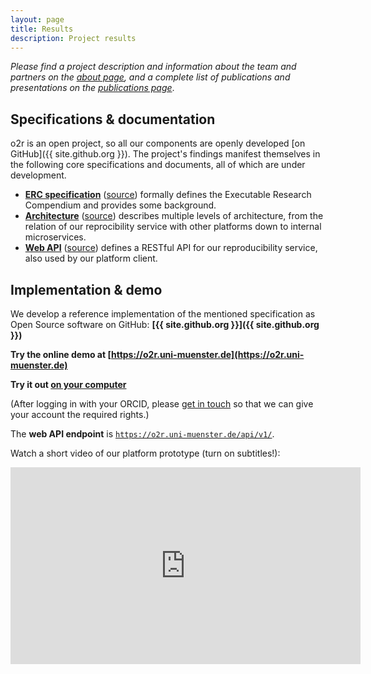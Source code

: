 ```yaml
---
layout: page
title: Results
description: Project results
---
```


_Please find a project description and information about the team and partners on the [about page](/about), and a complete list of publications and presentations on the [publications page](/publications)_.

## Specifications & documentation

o2r is an open project, so all our components are openly developed [on GitHub]({{ site.github.org }}). The project's findings manifest themselves in the following core specifications and documents, all of which are under development.

- **[ERC specification](http://o2r.info/erc-spec)** ([source](https://github.com/o2r-project/erc-spec)) formally defines the Executable Research Compendium and provides some background.
- **[Architecture](http://o2r.info/architecture/)** ([source](https://github.com/o2r-project/architecture)) describes multiple levels of architecture, from the relation of our reprocibility service with other platforms down to internal microservices.
- **[Web API](http://o2r.info/o2r-web-api/)** ([source](https://github.com/o2r-project/o2r-web-api)) defines a RESTful API for our reproducibility service, also used by our platform client.

## Implementation & demo

We develop a reference implementation of the mentioned specification as Open Source software on GitHub: **[{{ site.github.org }}]({{ site.github.org }})**

**Try the online demo at [https://o2r.uni-muenster.de](https://o2r.uni-muenster.de)**

**Try it out [on your computer](/2017/10/31/reference-implementation/)**

(After logging in with your ORCID, please [get in touch](mailto:daniel.nuest@uni-muenster.de) so that we can give your account the required rights.)

The **web API endpoint** is [<code>https://o2r.uni-muenster.de/api/v1/</code>](https://o2r.uni-muenster.de/api/v1/).

Watch a short video of our platform prototype (turn on subtitles!):

<iframe width="560" height="315" src="https://www.youtube-nocookie.com/embed/Vy9b3pIWPd0?rel=0" frameborder="0" allowfullscreen></iframe>
